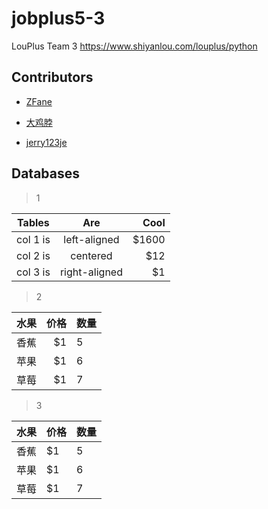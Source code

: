 # jobplus5-3

LouPlus Team 3 <https://www.shiyanlou.com/louplus/python>

## Contributors

- [ZFane](https://github.com/Z-Fane)

- [大鸡脖](https://github.com/liuzhibo)

- [jerry123je](https://github.com/jerry123je)

## Databases

> 1

Tables   |      Are      |  Cool
-------- | :-----------: | ----:
col 1 is | left-aligned  | $1600
col 2 is |   centered    |   $12
col 3 is | right-aligned |    $1

> 2

水果 | 价格 | 数量
-- | -: | --
香蕉 | $1 | 5
苹果 | $1 | 6
草莓 | $1 | 7

> 3

水果 | 价格 | 数量
-- | -- | --
香蕉 | $1 | 5
苹果 | $1 | 6
草莓 | $1 | 7
